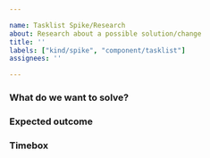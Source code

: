 ```yaml
---

name: Tasklist Spike/Research
about: Research about a possible solution/change
title: ''
labels: ["kind/spike", "component/tasklist"]
assignees: ''

---
```


### What do we want to solve?

<!-- Describe here the challenge you want to solve. -->

### Expected outcome

<!-- What is the expected outcome of this spike?
- Should we have a list of stories to work on?
- Should we create documentation out of it?
Please, describe the outcomes from the spike and create tasks/features issue that will be linked in the comment below. -->

### Timebox

<!-- How much time are we willing to spend into this spike? -->
